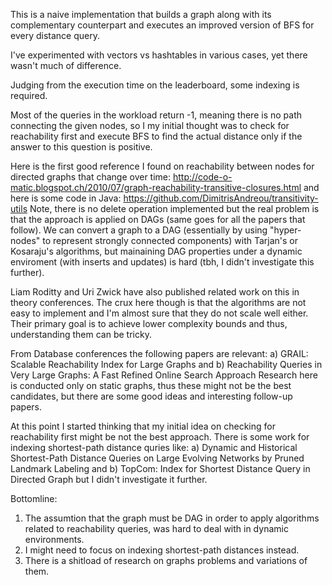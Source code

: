 This is a naive implementation that builds a graph along with its complementary
counterpart and executes an improved version of BFS for every distance query.

I've experimented with vectors vs hashtables in various cases, yet there wasn't
much of difference.

Judging from the execution time on the leaderboard, some indexing is required.

Most of the queries in the workload return -1, meaning there is no path connecting
the given nodes, so I my initial thought was to check for reachability first and
execute BFS to find the actual distance only if the answer to this question is
positive.

Here is the first good reference I found on reachability between nodes for
directed graphs that change over time:
http://code-o-matic.blogspot.ch/2010/07/graph-reachability-transitive-closures.html
and here is some code in Java:
https://github.com/DimitrisAndreou/transitivity-utils
Note, there is no delete operation implemented but the real problem is that the
approach is applied on DAGs (same goes for all the papers that follow). We can
convert a graph to a DAG (essentially by using "hyper-nodes" to represent strongly
connected components) with Tarjan's or Kosaraju's algorithms, but mainaining DAG
properties under a dynamic enviroment (with inserts and updates) is hard (tbh,
I didn't investigate this further).

Liam Roditty and Uri Zwick have also published related work on this in theory
conferences. The crux here though is that the algorithms are not easy to implement
and I'm almost sure that they do not scale well either. Their primary goal is to
achieve lower complexity bounds and thus, understanding them can be tricky.

From Database conferences the following papers are relevant:
	a) GRAIL: Scalable Reachability Index for Large Graphs
and
	b) Reachability Queries in Very Large Graphs: A Fast Refined Online Search Approach
Research here is conducted only on static graphs, thus these might not be the best
candidates, but there are some good ideas and interesting follow-up papers.

At this point I started thinking that my initial idea on checking for reachability
first might be not the best approach. There is some work for indexing shortest-path
distance quries like:
	a) Dynamic and Historical Shortest-Path Distance Queries on Large Evolving
	Networks by Pruned Landmark Labeling
and
	b) TopCom: Index for Shortest Distance Query in Directed Graph
but I didn't investigate it further.

Bottomline:
1) The assumtion that the graph must be DAG in order to apply algorithms related
to reachability queries, was hard to deal with in dynamic environments.
2) I might need to focus on indexing shortest-path distances instead.
3) There is a shitload of research on graphs problems and variations of them.
